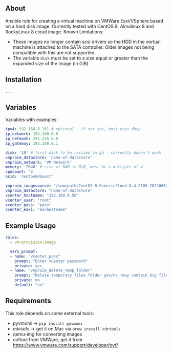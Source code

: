 About
-----

Ansible role for creating a virtual machine on VMWare Esxi/VSphere based on a hard disk image. Currently tested with CentOS 8, Almalinux 8 and RockyLinux 8 cloud image.
Known Limitations:
* These images no longer contain scsi drivers so the HDD in the vortual machine is attached to the SATA controller. Older images not being compatible with this are not supported.
* The variable `disk` must be set to a size equal or greater than the expanded size of the image (in GiB)

Installation
------------
```bash
...
```

Variables
---------

Variables with examples:

```yml
ipv4: 192.168.0.101 # optional - if not set, host uses dhcp
ip_network: 192.168.0.0
ip_netmask: 255.255.0.0
ip_gateway: 192.168.0.1

disk: '10' # first disk to be resized in gb - currently doesn't work
vmproim_datastore: 'name-of-datastore'
vmproim_network: 'VM Network'
memory: '2048' # size of RAM in MiB, must be a multiple of 4
cpucount: '2'
osid: 'centos64Guest'

vmproim_imagesource: "/somepath/CentOS-8-GenericCloud-8.4.2105-20210603.0.x86_64.qcow2" # or an url
vmproim_datastore: "name-of-datastore"
vcenter_hostname: "192.168.0.50"
vcenter_user: "root"
vcenter_pass: "pass"
vcenter_esxi: "esxhostname"

```

Example Usage
-----

```yml
roles:
  - vm-provision-image

  vars_prompt:
  - name: "vcenter_pass"
    prompt: "Enter vCenter password"
    private: yes
  - name: "vmproim_delete_temp_folder"
    prompt: "Delete temporary files folder yes/no (may contain big files to be re-downloaded)?"
    private: no
    default: "no"
```


Requirements
------------

This role depends on some external tools:
* pyvmomi ->  `pip install pyvmomi`
* mkisofs -> get it on Mac via `brew install cdrtools`
* qemu-img for converting images
* ovftool from VMWare, get it from https://www.vmware.com/support/developer/ovf/
